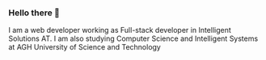 ### Hello there 👋

I am a web developer working as Full-stack developer in Intelligent Solutions AT. I am also studying Computer Science and Intelligent Systems at AGH University of Science and Technology
